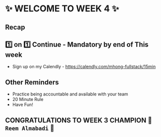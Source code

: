 # :sparkles: WELCOME TO WEEK 4 :sparkles:

## Recap

## :one: on :one: Continue - Mandatory by end of This week

- Sign up on my Calendly - https://calendly.com/mhong-fullstack/15min

## Other Reminders

- Practice being accountable and available with your team
- 20 Minute Rule
- Have Fun!

## CONGRATULATIONS TO WEEK 3 CHAMPION :star2: `Reem Almabadi` :star2:
